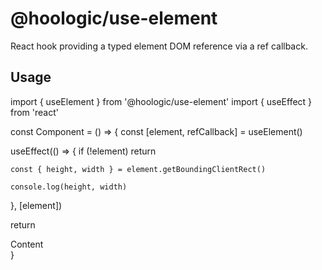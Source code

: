 # @hoologic/use-element

React hook providing a typed element DOM reference via a ref callback.

## Usage

import { useElement } from '@hoologic/use-element'
import { useEffect } from 'react'

const Component = () => {
  const [element, refCallback] = useElement<HTMLDivElement>()

  useEffect(() => {
    if (!element) return

    const { height, width } = element.getBoundingClientRect()

    console.log(height, width)
  }, [element])

  return <div ref={refCallback}>Content</div>
}
